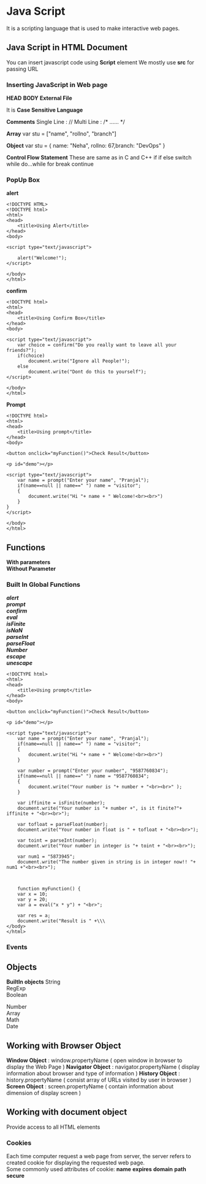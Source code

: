 # Java Script
It is a scripting language that is used to make interactive web pages.

## Java Script in HTML Document
You can insert javascript code using **Script** element
We mostly use **src** for passing URL

### Inserting JavaScript in Web page
**HEAD**
**BODY**
**External File**

It is **Case Sensitive Language**

**Comments**
        Single Line : //
        Multi Line : /* ...... */
        
**Array**
        var stu = ["name", "rollno", "branch"]

**Object**
        var stu = { name: "Neha", rollno: 67,branch: "DevOps" }

**Control Flow Statement**
These are same as in C and C++
if
if else
switch
while
do...while
for
break
continue


### PopUp Box
**alert**
```
<!DOCTYPE HTML>
<!DOCTYPE html>
<html>
<head>
	<title>Using Alert</title>
</head>
<body>

<script type="text/javascript">

	alert("Welcome!");
</script>

</body>
</html>
```

**confirm**
```
<!DOCTYPE html>
<html>
<head>
	<title>Using Confirm Box</title>
</head>
<body>

<script type="text/javascript"> 
	var choice = confirm("Do you really want to leave all your friends?");
	if(choice)
		document.write("Ignore all People!");
	else
		document.write("Dont do this to yourself");
</script>

</body>
</html>
```

**Prompt**
```
<!DOCTYPE html>
<html>
<head>
	<title>Using prompt</title>
</head>
<body>

<button onclick="myFunction()">Check Result</button>

<p id="demo"></p>

<script type="text/javascript">
	var name = prompt("Enter your name", "Pranjal");
	if(name==null || name==" ") name = "visitor";
	{
		document.write("Hi "+ name + " Welcome!<br><br>")
	}
}
</script>

</body>
</html>
```

## Functions
**With parameters** <br /> 
**Without Parameter** <br /> 

### Built In Global Functions

***alert <br /> 
prompt <br /> 
confirm <br /> 
eval <br /> 
isFinite <br /> 
isNaN <br /> 
parseInt <br /> 
parseFloat <br /> 
Number <br /> 
escape <br /> 
unescape***

```
<!DOCTYPE html>
<html>
<head>
	<title>Using prompt</title>
</head>
<body>

<button onclick="myFunction()">Check Result</button>

<p id="demo"></p>

<script type="text/javascript">
	var name = prompt("Enter your name", "Pranjal");
	if(name==null || name==" ") name = "visitor";
	{
		document.write("Hi "+ name + " Welcome!<br><br>")
	}

	var number = prompt("Enter your number", "9587760834");
	if(name==null || name==" ") name = "9587760834";
	{
		document.write("Your number is "+ number + "<br><br>" );
	}

	var iffinite = isFinite(number);
	document.write("Your number is "+ number +", is it finite?"+ iffinite + "<br><br>");

	var tofloat = parseFloat(number);
	document.write("Your number in float is " + tofloat + "<br><br>");

	var toint = parseInt(number);
	document.write("Your number in integer is "+ toint + "<br><br>");

	var num1 = "5873945";
	document.write("The number given in string is in integer now!! "+ num1 +"<br><br>");



	function myFunction() {
	var x = 10;
	var y = 20;
	var a = eval("x * y") + "<br>";

	var res = a;
	document.write("Result is " +\\\
</body>
</html>
```

### Events



## Objects

**BuiltIn objects**
String<br>
RegExp<br>
Boolean<br>

Number<br>
Array<br>
Math<br>
Date<br>


## Working with Browser Object
**Window Object** : window.propertyName ( open window in browser to display the Web Page )
**Navigator Object** : navigator.propertyName ( display information about browser and type of information )
**History Object** : history.propertyName ( consist array of URLs visited by user in browser )
**Screen Object** : screen.propertyName ( contain information about dimension of display screen )

## Working with document object
Provide access to all HTML elements

### Cookies
Each time computer request a web page from server, the server refers to created cookie for displaying the requested web page.<br>
Some commonly used attributes of cookie:
**name**
**expires**
**domain**
**path**
**secure**


